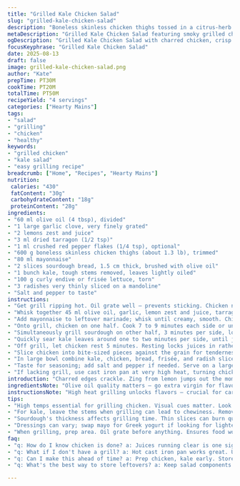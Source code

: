 ```yaml
---
title: "Grilled Kale Chicken Salad"
slug: "grilled-kale-chicken-salad"
description: "Boneless skinless chicken thighs tossed in a citrus-herb marinade grilled alongside slices of crusty sourdough bread and kale leaves. Crisp radishes add bite. A tangy creamy dressing made by whisking reserved marinade with Greek yogurt brings it all together. Emphasis on high heat grilling for smoky char and caramelization. Salad components combined at the end to maintain texture contrast. Versatile, rustic meal, no nuts or dairy, easy tweaks for pantry limits. Time guides are approximate; sight and touch matter most when judging doneness and readiness."
metaDescription: "Grilled Kale Chicken Salad featuring smoky grilled chicken, crunchy radishes, and creamy dressing. A rustic, versatile meal drawing on fresh flavors."
ogDescription: "Grilled Kale Chicken Salad with charred chicken, crisp radishes, and bold citrus-herb dressing. Perfect for a filling, satisfying meal."
focusKeyphrase: "Grilled Kale Chicken Salad"
date: 2025-08-13
draft: false
image: grilled-kale-chicken-salad.png
author: "Kate"
prepTime: PT30M
cookTime: PT20M
totalTime: PT50M
recipeYield: "4 servings"
categories: ["Hearty Mains"]
tags:
- "salad"
- "grilling"
- "chicken"
- "healthy"
keywords:
- "grilled chicken"
- "kale salad"
- "easy grilling recipe"
breadcrumb: ["Home", "Recipes", "Hearty Mains"]
nutrition: 
 calories: "430"
 fatContent: "30g"
 carbohydrateContent: "18g"
 proteinContent: "28g"
ingredients:
- "60 ml olive oil (4 tbsp), divided"
- "1 large garlic clove, very finely grated"
- "2 lemons zest and juice"
- "3 ml dried tarragon (1/2 tsp)"
- "1 ml crushed red pepper flakes (1/4 tsp), optional"
- "600 g boneless skinless chicken thighs (about 1.3 lb), trimmed"
- "80 ml mayonnaise"
- "2 slices sourdough bread, 1.5 cm thick, brushed with olive oil"
- "1 bunch kale, tough stems removed, leaves lightly oiled"
- "100 g curly endive or frisée lettuce, torn"
- "3 radishes very thinly sliced on a mandoline"
- "Salt and pepper to taste"
instructions:
- "Get grill ripping hot. Oil grate well — prevents sticking. Chicken needs that direct heat blast for color and seal."
- "Whisk together 45 ml olive oil, garlic, lemon zest and juice, tarragon, red pepper flakes; salt + pepper. Smells sharp, fresh. Pull 45 ml of this aside, toss chicken in it so thighs get even coating. Rest stays for dressing."
- "Add mayonnaise to leftover marinade; whisk until creamy, smooth. Chill until salad assembly. Keeps tang but adds body — swap mayo with plain Greek yogurt for lighter version or boost acidity with extra lemon if mayo too rich."
- "Onto grill, chicken on one half. Cook 7 to 9 minutes each side or until juices run clear and edges char nicely. Look for crisp caramelization, not gray. Slicing into one thigh mid-cook it should be opaque, not pink or rubbery."
- "Simultaneously grill sourdough on other half, 3 minutes per side, looking for golden grill marks. Removes raw edge, adds crunch."
- "Quickly sear kale leaves around one to two minutes per side, until just wilted and dark spots appear. Yes, slight blackening is good here — adds char flavor and breaks fibrous texture. Warning: avoid overcooking or leaves go bitter and limp."
- "Off grill, let chicken rest 5 minutes. Resting locks juices in rather than spilling onto cutting board, keeping meat moist. Meanwhile, roughly chop kale, remove thick stems (discard or compost — tough and bitter). Tear or chop bread into 2 cm cubes."
- "Slice chicken into bite-sized pieces against the grain for tenderness."
- "In large bowl combine kale, chicken, bread, frisée, and radish slices. Pour dressing over top. Toss gently but thoroughly. Dressing should just coat ingredients, not drown them; aim for balance between creamy tang and freshness."
- "Taste for seasoning; add salt and pepper if needed. Serve on a large platter or individual bowls. Optional finish with a few drops good olive oil or sprinkle of flaky sea salt for texture contrast."
- "If lacking grill, use cast iron pan at very high heat, turning chicken frequently to mimic char. Toast bread under broiler. For kale, sauté briefly in pan with hot oil until edges crisp."
introduction: "Charred edges crackle. Zing from lemon jumps out the moment marinade hits chicken. Garlic fragrance, except mild now, boosted by tarragon’s faint licorice note. Skip the plastic-wrapped limp lettuce experiences — kale and frisée bring texture and a touch of bitter green that slices through the creamy dressing. Radishes punctuate with crunch, color. Bread’s no afterthought; it’s a vehicle for sauce, charred for bite, integral. Salad built methodically but assembled just before serving — preserves crunch and freshness. Paired with smoky grilled chicken, makes a filling meal, satisfying but never heavy. Simple ingredients, complex layers — no need for fancy tricks."
ingredientsNote: "Olive oil quality matters — go extra virgin for flavor but use regular if cooking at very high temps to prevent burning. Garlic’s potency varies; taste raw, then decide whether to add more. Tarragon can be tricky: fresh preferred, but dried works if finely crushed. If sensitive to spice, omit crushed red pepper flakes or substitute with paprika for milder smoky depth. Mayonnaise can be swapped with Greek yogurt or even avocado for creamy texture and tang without dairy. Sourdough bread offers sturdy chew and open crumb; use country or pain de campagne. Kale — lacinato or dinosaur kale works well but tough stems must be removed to avoid fibrous bites. Radishes sliced thin are key — thick slices lose crunch and invite bitterness. If no grill available, adapt with hot pan and broiler as fallback; marinade flavors benefit from charring but char not mandatory."
instructionsNote: "High heat grilling unlocks flavors — crucial for caramelization and texture contrast between chicken and salad components. Chicken curiosity: pressing lightly tests doneness better than timers alone; springy, firm indicates ready. Resting chicken after grilling keeps juices restless inside meat fibers rather than puddled on plate or board. Keep marinade aside before adding chicken — half for marinating, half for dressing — harnesses the bright citrus notes both raw and cooked. Grilling bread avoids sogginess and lends smoky edge to salad; don’t skip brushing oil or it sticks and dries out unevenly. Kale grilling is less about cooking through and more about heightening flavor and softening stem toughness. Remove stems post-grill to simplify eating and remove stringiness; compost discarded stems. Toss salad at the last moment, dressing coats but doesn’t drown — maintaining contrast critical. Season dressing carefully; citrus marinade can be tart, balance with mayo or yogurt, salt to taste. If prepping ahead, keep dressing and salad separate and combine just before serving to avoid soggy leaves and bread."
tips:
- "High temps essential for grilling chicken. Visual cues matter. Look for char, crisp edges. Use tongs to flip. Observe texture; time varies."
- "For kale, leave the stems when grilling can lead to chewiness. Remove post-grill. Check for dark spots. Deals with fiber issues."
- "Sourdough's thickness affects grilling time. Thin slices can burn quickly. Brush oil liberally. Monitor closely, aiming for golden color."
- "Dressings can vary; swap mayo for Greek yogurt if looking for lighter options. Use fresh citrus if mayo feels heavy. Balance flavors."
- "When grilling, prep area. Oil grate before anything. Ensures food won’t stick. Timing is key for components; manage whose on grill when."
faq:
- "q: How do I know chicken is done? a: Juices running clear is one sign. On cutting, no pink visible. Firmness offers another clue. Don’t rely solely on time."
- "q: What if I don't have a grill? a: Hot cast iron pan works great. Use broiler for bread. High heat still can create char. Adapt but keep temp elevated."
- "q: Can I make this ahead of time? a: Prep chicken, kale early. Store separately. Combine just before serving. Dressing should not soak ingredients though."
- "q: What's the best way to store leftovers? a: Keep salad components dry. Store dressing apart. Overnight in fridge is fine. Toss fresh each meal."

---
```

